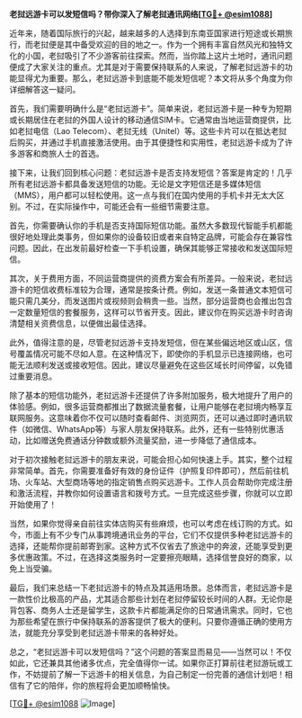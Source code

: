 **老挝远游卡可以发短信吗？带你深入了解老挝通讯网络[[TG💪+ @esim1088](https://t.me/s/esim1088)]**

近年来，随着国际旅行的兴起，越来越多的人选择到东南亚国家进行短途或长期旅行，而老挝便是其中备受欢迎的目的地之一。作为一个拥有丰富自然风光和独特文化的小国，老挝吸引了不少游客前往探索。然而，当你踏上这片土地时，通讯问题便成了大家关注的重点。尤其是对于需要保持联系的人来说，了解老挝远游卡的功能显得尤为重要。那么，老挝远游卡到底能不能发短信呢？本文将从多个角度为你详细解答这一疑问。

首先，我们需要明确什么是“老挝远游卡”。简单来说，老挝远游卡是一种专为短期或长期居住在老挝的外国人设计的移动通信SIM卡。它通常由当地运营商提供，比如老挝电信（Lao Telecom）、老挝无线（Unitel）等。这些卡片可以在抵达老挝后购买，并通过手机直接激活使用。由于其便捷性和实用性，老挝远游卡成为了许多游客和商旅人士的首选。

接下来，让我们回到核心问题：老挝远游卡是否支持发短信？答案是肯定的！几乎所有老挝远游卡都具备发送短信的功能。无论是文字短信还是多媒体短信（MMS），用户都可以轻松使用。这一点与我们在国内使用的手机卡并无太大区别。不过，在实际操作中，可能还会有一些细节需要注意。

首先，你需要确认你的手机是否支持国际短信功能。虽然大多数现代智能手机都能很好地处理此类事务，但如果你的设备较旧或者来自特定品牌，可能会存在兼容性问题。因此，在出发前最好检查一下手机设置，确保其能够正常接收和发送国际短信。

其次，关于费用方面，不同运营商提供的资费方案会有所差异。一般来说，老挝远游卡的短信收费标准较为合理，通常是按条计费。例如，发送一条普通文本短信可能只需几美分，而发送图片或视频则会稍贵一些。当然，部分运营商也会推出包含一定数量短信的套餐服务，这样可以节省开支。因此，建议你在购买远游卡时咨询清楚相关资费信息，以便做出最佳选择。

此外，值得注意的是，尽管老挝远游卡支持发短信，但在某些偏远地区或山区，信号覆盖情况可能不尽如人意。在这种情况下，即使你的手机显示已连接网络，也可能无法顺利发送或接收短信。因此，建议尽量避免在这些区域长时间停留，以免错过重要消息。

除了基本的短信功能外，老挝远游卡还提供了许多附加服务，极大地提升了用户的体验感。例如，很多运营商都推出了数据流量套餐，让用户能够在老挝境内畅享互联网服务。这意味着你不仅可以随时查看邮件、浏览网页，还可以通过即时通讯软件（如微信、WhatsApp等）与家人朋友保持联系。此外，还有一些特别优惠活动，比如赠送免费通话分钟数或额外流量奖励，进一步降低了通信成本。

对于初次接触老挝远游卡的朋友来说，可能会担心如何快速上手。其实，整个过程非常简单。首先，你需要准备好有效的身份证件（护照复印件即可），然后前往机场、火车站、大型商场等地的指定销售点购买远游卡。工作人员会帮助你完成注册和激活流程，并教你如何设置语言和拨号方式。一旦完成这些步骤，你就可以立即开始使用了！

当然，如果你觉得亲自前往实体店购买有些麻烦，也可以考虑在线订购的方式。如今，市面上有不少专门从事跨境通讯业务的平台，它们不仅提供多种老挝远游卡的选择，还能帮你提前邮寄到家。这种方式不仅省去了旅途中的奔波，还能享受到更多优惠政策。不过，在选择这类服务时一定要擦亮眼睛，选择信誉良好的商家，以免上当受骗。

最后，我们来总结一下老挝远游卡的特点及其适用场景。总体而言，老挝远游卡是一款性价比极高的产品，尤其适合那些计划在老挝停留较长时间的人群。无论你是背包客、商务人士还是留学生，这款卡片都能满足你的日常通讯需求。同时，它也为那些希望在旅行中保持联系的游客提供了极大的便利。只要你遵循正确的使用方法，就能充分享受到老挝远游卡带来的各种好处。

总之，“老挝远游卡可以发短信吗？”这个问题的答案显而易见——当然可以！不仅如此，它还兼具其他诸多优点，完全值得你一试。如果你正打算前往老挝游玩或工作，不妨提前了解一下远游卡的相关信息，为自己制定一份完善的通信计划吧！相信有了它的陪伴，你的旅程将会更加顺畅愉快。

[[TG💪+ @esim1088](https://t.me/s/esim1088) ![Image](https://i.postimg.cc/4NQfJmqS/Snipaste-2025-05-13-00-14-12.png)]